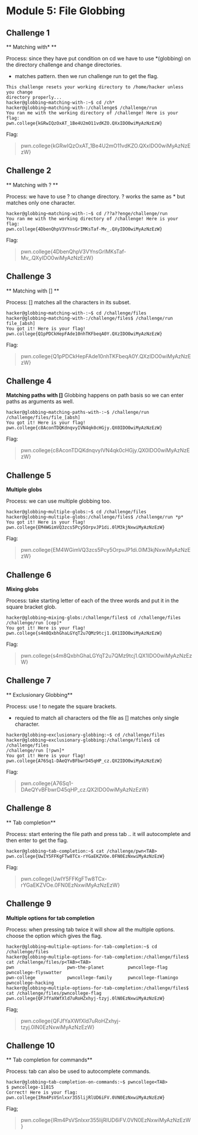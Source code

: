 # Module 5: File Globbing

## Challenge 1
** Matching with* **

Process:
since they have put condition on cd we have to use *(globbing) on the directory challenge and change directories.
* matches pattern.
then we run challenge run to get the flag.

```
This challenge resets your working directory to /home/hacker unless you change 
directory properly...
hacker@globbing~matching-with-:~$ cd /ch*
hacker@globbing~matching-with-:/challenge$ /challenge/run
You ran me with the working directory of /challenge! Here is your flag:
pwn.college{kGRwIQzOxAT_1Be4U2mO11vdKZO.QXxIDO0wiMyAzNzEzW}
```

Flag:
> pwn.college{kGRwIQzOxAT_1Be4U2mO11vdKZO.QXxIDO0wiMyAzNzEzW}

## Challenge 2
** Matching with ? **

Process:
we have to use ? to change directory.
? works the same as * but matches only one character.

```
hacker@globbing~matching-with-:~$ cd /??a??enge/challenge/run
You ran me with the working directory of /challenge! Here is your flag:
pwn.college{4DbenQhpV3VYnsGrIMKsTaf-Mv_.QXyIDO0wiMyAzNzEzW}
```

Flag:
>pwn.college{4DbenQhpV3VYnsGrIMKsTaf-Mv_.QXyIDO0wiMyAzNzEzW}

## Challenge 3
** Matching with [] **

Process:
[] matches all the characters in its subset.

```
hacker@globbing~matching-with-:~$ cd /challenge/files
hacker@globbing~matching-with-:/challenge/files$ /challenge/run file_[absh]
You got it! Here is your flag!
pwn.college{Q1pPDCkHepFAde10nhTKFbeqA0Y.QXzIDO0wiMyAzNzEzW}
```

Flag:
> pwn.college{Q1pPDCkHepFAde10nhTKFbeqA0Y.QXzIDO0wiMyAzNzEzW}

## Challenge 4
**Matching paths with []**
Globbing happens on path basis so we can enter paths as arguments as well.

```
hacker@globbing~matching-paths-with-:~$ /challenge/run /challenge/files/file_[absh]
You got it! Here is your flag!
pwn.college{c8AconTDQKdnqvyIVN4qk0cHGjy.QX0IDO0wiMyAzNzEzW}
```

Flag:
> pwn.college{c8AconTDQKdnqvyIVN4qk0cHGjy.QX0IDO0wiMyAzNzEzW}

## Challenge 5
**Multiple globs**

Process:
we can use multiple globbing too.

```
hacker@globbing~multiple-globs:~$ cd /challenge/files
hacker@globbing~multiple-globs:/challenge/files$ /challenge/run *p*
You got it! Here is your flag!
pwn.college{EM4WGimVQ3zcs5Pcy5OrpvJP1di.0lM3kjNxwiMyAzNzEzW}
```

Flag:
>pwn.college{EM4WGimVQ3zcs5Pcy5OrpvJP1di.0lM3kjNxwiMyAzNzEzW}

## Challenge 6
**Mixing globs**

Process:
take starting letter of each of the three words and put it in the square bracket glob.

```
hacker@globbing~mixing-globs:/challenge/files$ cd /challenge/files
/challenge/run [cep]*
You got it! Here is your flag!
pwn.college{s4m8QxbhGhaLGYqT2u7QMz9tcj1.QX1IDO0wiMyAzNzEzW}
```

Flag:
> pwn.college{s4m8QxbhGhaLGYqT2u7QMz9tcj1.QX1IDO0wiMyAzNzEzW}

## Challenge 7
** Exclusionary Globbing**

Process:
use ! to negate the square brackets.
* requied to match all characters od the file as [] matches only single character.

```
hacker@globbing~exclusionary-globbing:~$ cd /challenge/files
hacker@globbing~exclusionary-globbing:/challenge/files$ cd /challenge/files
/challenge/run [!pwn]*
You got it! Here is your flag!
pwn.college{A76Sq1-DAeQYvBFbwrD45qHP_cz.QX2IDO0wiMyAzNzEzW}
```

Flag:
> pwn.college{A76Sq1-DAeQYvBFbwrD45qHP_cz.QX2IDO0wiMyAzNzEzW}

## Challenge 8
** Tab completion**

Process:
start entering the file path and press tab .. it will autocomplete and then enter to get the flag.

```
hacker@globbing~tab-completion:~$ cat /challenge/pwn<TAB>
pwn.college{UwIY5FFKgFTw8TCx-rYGaEKZVOe.0FN0EzNxwiMyAzNzEzW}
```

Flag:
> pwn.college{UwIY5FFKgFTw8TCx-rYGaEKZVOe.0FN0EzNxwiMyAzNzEzW}

## Challenge 9
**Multiple options for tab completion**

Process:
when pressing tab twice it will show all the multiple options.
choose the option which gives the flag.

```
hacker@globbing~multiple-options-for-tab-completion:~$ cd /challenge/files
hacker@globbing~multiple-options-for-tab-completion:/challenge/files$ cat /challenge/files/p<TAB><TAB>
pwn                    pwn-the-planet         pwncollege-flag        pwncollege-flyswatter  
pwn-college            pwncollege-family      pwncollege-flamingo    pwncollege-hacking     
hacker@globbing~multiple-options-for-tab-completion:/challenge/files$ cat /challenge/files/pwncollege-flag
pwn.college{QFJfYaXWfXld7uRoHZxhyj-tzyj.0lN0EzNxwiMyAzNzEzW}
```

Flag;
> pwn.college{QFJfYaXWfXld7uRoHZxhyj-tzyj.0lN0EzNxwiMyAzNzEzW}

## Challenge 10
** Tab completion for commands**

Process:
tab can also be used to autocomplete commands.

```
hacker@globbing~tab-completion-on-commands:~$ pwncollege<TAB>
$ pwncollege-11815 
Correct! Here is your flag:
pwn.college{IRm4PsVSnlxxr355lijRlUD6iFV.0VN0EzNxwiMyAzNzEzW}
```

Flag;
> pwn.college{IRm4PsVSnlxxr355lijRlUD6iFV.0VN0EzNxwiMyAzNzEzW}

